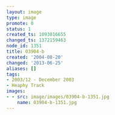 ```yaml
---
layout: image
type: image
promote: 0
status: 1
created_ts: 1093016655
changed_ts: 1372159463
node_id: 1351
title: 03904-b
created: '2004-08-20'
changed: '2013-06-25'
aliases: []
tags:
- 2003/12 - December 2003
- Heaphy Track
images:
- - src: image/images/03904-b-1351.jpg
    name: 03904-b-1351.jpg
---
```


